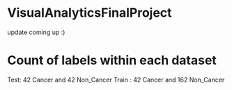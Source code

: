 # VisualAnalyticsFinalProject
update coming up :)


# Count of labels within each dataset
Test: 42 Cancer and 42 Non_Cancer
Train : 42 Cancer and 162 Non_Cancer

